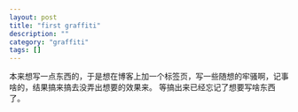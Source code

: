 ```yaml
---
layout: post
title: "first graffiti"
description: ""
category: "graffiti"
tags: []
---
```


本来想写一点东西的，于是想在博客上加一个标签页，写一些随想的牢骚啊，记事啥的，结果搞来搞去没弄出想要的效果来。
等搞出来已经忘记了想要写啥东西了。
